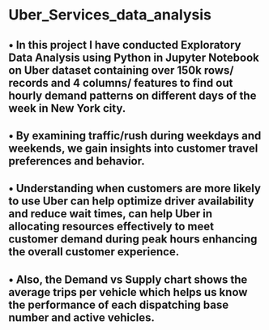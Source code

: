 # Uber_Services_data_analysis

## •	In this project I have conducted Exploratory Data Analysis using Python in Jupyter Notebook on Uber dataset containing over 150k rows/ records and 4 columns/ features to find out hourly demand patterns on different days of the week in New York city.
## •	By examining traffic/rush during weekdays and weekends, we gain insights into customer travel preferences and behavior. 
## •	Understanding when customers are more likely to use Uber can help optimize driver availability and reduce wait times, can help Uber in allocating resources effectively to meet customer demand during peak hours enhancing the overall customer experience. 
## •	Also, the Demand vs Supply chart shows the average trips per vehicle which helps us know the performance of each dispatching base number and active vehicles.
